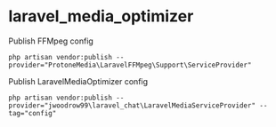 # laravel_media_optimizer

Publish FFMpeg config
```
php artisan vendor:publish --provider="ProtoneMedia\LaravelFFMpeg\Support\ServiceProvider"
```

Publish LaravelMediaOptimizer config
```
php artisan vendor:publish --provider="jwoodrow99\laravel_chat\LaravelMediaServiceProvider" --tag="config"
```
